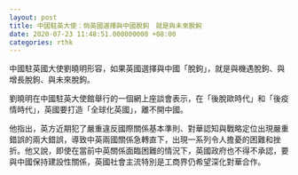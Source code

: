 ```yaml
---
layout: post
title: 中國駐英大使：倘英國選擇與中國脫鉤　就是與未來脫鉤
date: 2020-07-23 11:48:51.000000000 +08:00
categories: rthk
---
```


中國駐英國大使劉曉明形容，如果英國選擇與中國「脫鉤」，就是與機遇脫鉤、與增長脫鉤、與未來脫鉤。

劉曉明在中國駐英大使館舉行的一個網上座談會表示，在「後脫歐時代」和「後疫情時代」，英國要打造「全球化英國」，離不開中國。

他指出，英方近期犯了嚴重違反國際關係基本準則、對華認知與戰略定位出現嚴重錯誤的兩大錯誤，導致中英兩國關係急轉直下，出現一系列令人擔憂的困難和挫折。他又說，即使在當前中英關係面臨困難的情況下，英國政府也不得不承認，要與中國保持建設性關係，英國社會主流特別是工商界仍希望深化對華合作。
